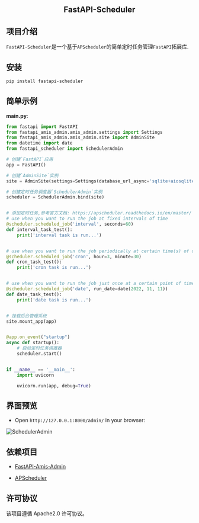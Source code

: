 <h2 align="center">
  FastAPI-Scheduler
</h2>

## 项目介绍

`FastAPI-Scheduler`是一个基于`APScheduler`的简单定时任务管理`FastAPI`拓展库.

## 安装

```bash
pip install fastapi-scheduler
```

## 简单示例

**main.py**:

```python
from fastapi import FastAPI
from fastapi_amis_admin.amis_admin.settings import Settings
from fastapi_amis_admin.amis_admin.site import AdminSite
from datetime import date
from fastapi_scheduler import SchedulerAdmin

# 创建`FastAPI`应用
app = FastAPI()

# 创建`AdminSite`实例
site = AdminSite(settings=Settings(database_url_async='sqlite+aiosqlite:///admisadmin.db'))

# 创建定时任务调度器`SchedulerAdmin`实例
scheduler = SchedulerAdmin.bind(site)


# 添加定时任务,参考官方文档: https://apscheduler.readthedocs.io/en/master/
# use when you want to run the job at fixed intervals of time
@scheduler.scheduled_job('interval', seconds=60)
def interval_task_test():
    print('interval task is run...')


# use when you want to run the job periodically at certain time(s) of day
@scheduler.scheduled_job('cron', hour=3, minute=30)
def cron_task_test():
    print('cron task is run...')


# use when you want to run the job just once at a certain point of time
@scheduler.scheduled_job('date', run_date=date(2022, 11, 11))
def date_task_test():
    print('date task is run...')


# 挂载后台管理系统
site.mount_app(app)


@app.on_event("startup")
async def startup():
    # 启动定时任务调度器
    scheduler.start()


if __name__ == '__main__':
    import uvicorn

    uvicorn.run(app, debug=True)
```
## 界面预览

- Open `http://127.0.0.1:8000/admin/` in your browser:

![SchedulerAdmin](https://s2.loli.net/2022/05/10/QEtCLsWi1389BKH.png)

## 依赖项目

- [FastAPI-Amis-Admin](https://docs.amis.work/)

- [APScheduler](https://apscheduler.readthedocs.io/en/master/)

## 许可协议

该项目遵循 Apache2.0 许可协议。
